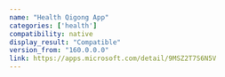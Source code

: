 ```yaml
---
name: "Health Qigong App"
categories: ['health']
compatibility: native
display_result: "Compatible"
version_from: "160.0.0.0"
link: https://apps.microsoft.com/detail/9MSZ2T7S6N5V
---
```

